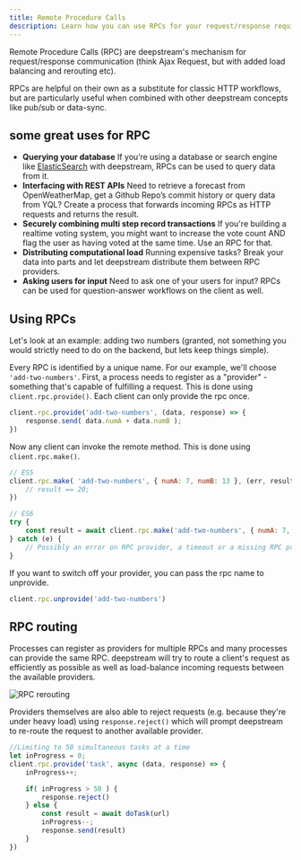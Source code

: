 ```yaml
---
title: Remote Procedure Calls
description: Learn how you can use RPCs for your request/response requirements
---
```


Remote Procedure Calls (RPC) are deepstream's mechanism for request/response communication (think Ajax Request, but with added load balancing and rerouting etc).

RPCs are helpful on their own as a substitute for classic HTTP workflows, but are particularly useful when combined with other deepstream concepts like pub/sub or data-sync.

## some great uses for RPC

* **Querying your database** If you’re using a database or search engine like [ElasticSearch](/tutorials/plugins/database/elasticsearch/) with deepstream, RPCs can be used to query data from it.
* **Interfacing with REST APIs** Need to retrieve a forecast from OpenWeatherMap, get a Github Repo’s commit history or query data from YQL? Create a process that forwards incoming RPCs as HTTP requests and returns the result.
* **Securely combining multi step record transactions** If you're building a realtime voting system, you might want to increase the vote count AND flag the user as having voted at the same time. Use an RPC for that.
* **Distributing computational load** Running expensive tasks? Break your data into parts and let deepstream distribute them between RPC providers.
* **Asking users for input** Need to ask one of your users for input? RPCs can be used for question-answer workflows on the client as well.

## Using RPCs
Let's look at an example: adding two numbers (granted, not something you would strictly need to do on the backend, but lets keep things simple).

Every RPC is identified by a unique name. For our example, we'll choose `'add-two-numbers'`. First, a process needs to register as a "provider" - something that's capable of fulfilling a request. This is done using `client.rpc.provide()`. Each client can only provide the rpc once.

```javascript
client.rpc.provide('add-two-numbers', (data, response) => {
    response.send( data.numA + data.numB );
})
```

Now any client can invoke the remote method. This is done using `client.rpc.make()`.

```javascript
// ES5
client.rpc.make( 'add-two-numbers', { numA: 7, numB: 13 }, (err, result) => {
    // result == 20;
})

// ES6
try {
    const result = await client.rpc.make('add-two-numbers', { numA: 7, numB: 13 })
} catch (e) {
    // Possibly an error on RPC provider, a timeout or a missing RPC provider
}
```

If you want to switch off your provider, you can pass the rpc name to unprovide.

```javascript
client.rpc.unprovide('add-two-numbers')
```

## RPC routing
Processes can register as providers for multiple RPCs and many processes can provide the same RPC. deepstream will try to route a client's request as efficiently as possible as well as load-balance incoming requests between the available providers.

![RPC rerouting](rpc-rerouting.png)

Providers themselves are also able to reject requests (e.g. because they're under heavy load) using `response.reject()` which will prompt deepstream to re-route the request to another available provider.

```javascript
//Limiting to 50 simultaneous tasks at a time
let inProgress = 0;
client.rpc.provide('task', async (data, response) => {
    inProgress++;

    if( inProgress > 50 ) {
        response.reject()
    } else {
        const result = await doTask(url)
        inProgress--;
        response.send(result)
    }
})
```
